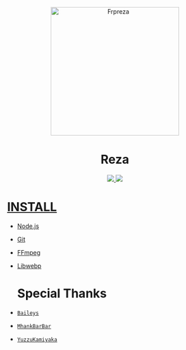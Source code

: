 <div align="center">
<img src="https://github.com/account" alt="Frpreza " width="300" />

# Reza

>
>
>
</div>
<p align="center">
  <a href="https://tiktok.com/@frpreza"><img src="https://img.shields.io/badge/Tiktok-E4405F?style=for-the-badge&logo=Tiktok&logoColor=white"/> 
  <a href="https://wa.me/6282325276395"><img src="https://img.shields.io/badge/WhatsApp-25D366?style=for-the-badge&logo=whatsapp&logoColor=white" />
</p>

# INSTALL
* [Node.js](https://nodejs.org/en/)
* [Git](https://git-scm.com/downloads)
* [FFmpeg](https://github.com/BtbN/FFmpeg-Builds/releases/download/autobuild-2020-12-08-13-03/ffmpeg-n4.3.1-26-gca55240b8c-win64-gpl-4.3.zip)
* [Libwebp](https://developers.google.com/speed/webp/download)

  # Special Thanks
* [`Baileys`](https://github.com/adiwajshing/Baileys)
* [`MhankBarBar`](https://github.com/MhankBarBar)
* [`YuzzuKamiyaka`](https://github.com/YuzzuKamiyaka)
  
  
